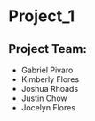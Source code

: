 # Project_1

## Project Team:
* Gabriel Pivaro
* Kimberly Flores
* Joshua Rhoads
* Justin Chow
* Jocelyn Flores
